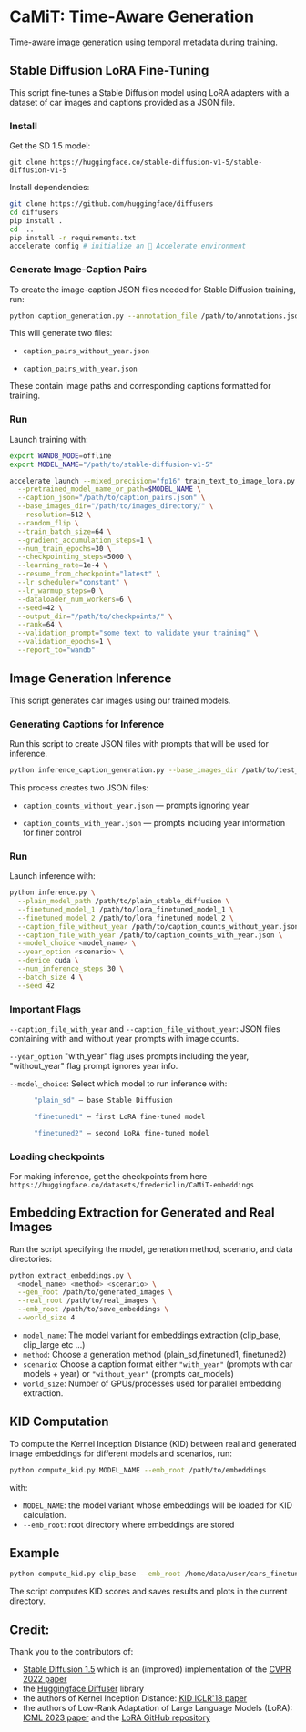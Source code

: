 <h1 align="left">CaMiT: Time-Aware Generation</h1>

Time-aware image generation using temporal metadata during training. 

## Stable Diffusion LoRA Fine-Tuning

This script fine-tunes a Stable Diffusion model using LoRA adapters with a dataset of car images and captions provided as a JSON file.

### Install
Get the SD 1.5 model:
```
git clone https://huggingface.co/stable-diffusion-v1-5/stable-diffusion-v1-5
```

Install dependencies:
```bash
git clone https://github.com/huggingface/diffusers
cd diffusers
pip install .
cd  ..
pip install -r requirements.txt
accelerate config # initialize an 🤗 Accelerate environment
```

### Generate Image-Caption Pairs
To create the image-caption JSON files needed for Stable Diffusion training, run:

```bash
python caption_generation.py --annotation_file /path/to/annotations.json --base_images_dir /path/to/images/
```

This will generate two files:

  * ```caption_pairs_without_year.json```

  * ```caption_pairs_with_year.json```

These contain image paths and corresponding captions formatted for training.


### Run

Launch training with:

```bash
export WANDB_MODE=offline
export MODEL_NAME="/path/to/stable-diffusion-v1-5"

accelerate launch --mixed_precision="fp16" train_text_to_image_lora.py \
  --pretrained_model_name_or_path=$MODEL_NAME \
  --caption_json="/path/to/caption_pairs.json" \
  --base_images_dir="/path/to/images_directory/" \
  --resolution=512 \
  --random_flip \
  --train_batch_size=64 \
  --gradient_accumulation_steps=1 \
  --num_train_epochs=30 \
  --checkpointing_steps=5000 \
  --learning_rate=1e-4 \
  --resume_from_checkpoint="latest" \
  --lr_scheduler="constant" \
  --lr_warmup_steps=0 \
  --dataloader_num_workers=6 \
  --seed=42 \
  --output_dir="/path/to/checkpoints/" \
  --rank=64 \
  --validation_prompt="some text to validate your training" \
  --validation_epochs=1 \
  --report_to="wandb"
```

## Image Generation Inference

This script generates car images using our trained models.

### Generating Captions for Inference

Run this script to create JSON files with prompts that will be used for inference. 
```bash
python inference_caption_generation.py --base_images_dir /path/to/test_images

```
This process creates two JSON files:

  * ```caption_counts_without_year.json``` — prompts ignoring year

  * ```caption_counts_with_year.json``` — prompts including year information for finer control

### Run
Launch inference with:

```bash
python inference.py \
  --plain_model_path /path/to/plain_stable_diffusion \
  --finetuned_model_1 /path/to/lora_finetuned_model_1 \
  --finetuned_model_2 /path/to/lora_finetuned_model_2 \
  --caption_file_without_year /path/to/caption_counts_without_year.json \
  --caption_file_with_year /path/to/caption_counts_with_year.json \
  --model_choice <model_name> \
  --year_option <scenario> \
  --device cuda \
  --num_inference_steps 30 \
  --batch_size 4 \
  --seed 42
```

### Important Flags

```--caption_file_with_year``` and ```--caption_file_without_year```: JSON files containing with and without year prompts with image counts.

```--year_option``` "with_year" flag uses prompts including the year, "without_year" flag prompt ignores year info.

```--model_choice```: Select which model to run inference with:
```bash
      "plain_sd" — base Stable Diffusion

      "finetuned1" — first LoRA fine-tuned model

      "finetuned2" — second LoRA fine-tuned model
```
### Loading checkpoints
For making inference, get the checkpoints from here ```https://huggingface.co/datasets/fredericlin/CaMiT-embeddings```
## Embedding Extraction for Generated and Real Images

Run the script specifying the model, generation method, scenario, and data directories:

```bash
python extract_embeddings.py \
  <model_name> <method> <scenario> \
  --gen_root /path/to/generated_images \
  --real_root /path/to/real_images \
  --emb_root /path/to/save_embeddings \
  --world_size 4
```

* ```model_name```: The model variant for embeddings extraction (clip_base, clip_large etc ...)
* ```method```: Choose a generation method (plain_sd,finetuned1, finetuned2)
* ```scenario```: Choose a caption format either ```"with_year"``` (prompts with car models + year) or ```"without_year"``` (prompts car_models)
* ```world_size```: Number of GPUs/processes used for parallel embedding extraction.

  
## KID Computation
To compute the Kernel Inception Distance (KID) between real and generated image embeddings for different models and scenarios, run:

```bash
python compute_kid.py MODEL_NAME --emb_root /path/to/embeddings
```
with:
* `MODEL_NAME`: the model variant whose embeddings will be loaded for KID calculation.
* `--emb_root`: root directory where embeddings are stored

## Example
```bash
python compute_kid.py clip_base --emb_root /home/data/user/cars_finetune/embeddings
```
The script computes KID scores and saves results and plots in the current directory.

## Credit:
Thank you to the contributors of:
* [Stable Diffusion 1.5](https://huggingface.co/stable-diffusion-v1-5/stable-diffusion-v1-5) which is an (improved) implementation of the [CVPR 2022 paper](https://openaccess.thecvf.com/content/CVPR2022/papers/Rombach_High-Resolution_Image_Synthesis_With_Latent_Diffusion_Models_CVPR_2022_paper.pdf)
* the [Huggingface Diffuser](https://huggingface.co/docs/diffusers/index) library
* the authors of Kernel Inception Distance: [KID ICLR'18 paper](https://openreview.net/forum?id=r1lUOzWCW)
* the authors of Low-Rank Adaptation of Large Language Models (LoRA): [ICML 2023 paper](https://openreview.net/forum?id=nZeVKeeFYf9) and the [LoRA GitHub repository](https://github.com/microsoft/LoRA)
